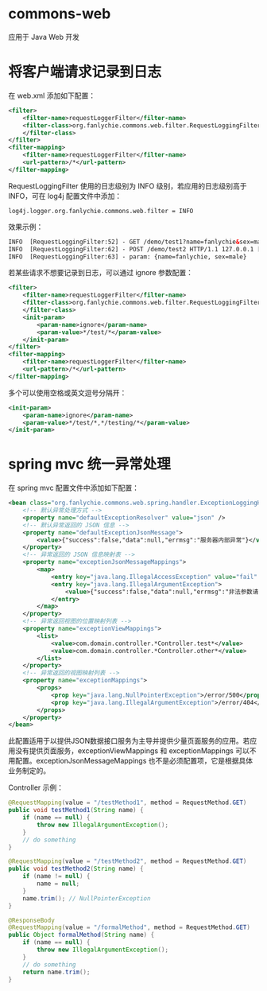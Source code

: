 # commons-web
应用于 Java Web 开发

# 将客户端请求记录到日志

在 web.xml 添加如下配置：

```xml
<filter>
	<filter-name>requestLoggerFilter</filter-name>
	<filter-class>org.fanlychie.commons.web.filter.RequestLoggingFilter
	</filter-class>
</filter>
<filter-mapping>
	<filter-name>requestLoggerFilter</filter-name>
	<url-pattern>/*</url-pattern>
</filter-mapping>
```

RequestLoggingFilter 使用的日志级别为 INFO 级别，若应用的日志级别高于 INFO，可在 log4j 配置文件中添加：

```properties
log4j.logger.org.fanlychie.commons.web.filter = INFO
```

效果示例：

```html
INFO  [RequestLoggingFilter:52] - GET /demo/test1?name=fanlychie&sex=male HTTP/1.1 127.0.0.1
INFO  [RequestLoggingFilter:62] - POST /demo/test2 HTTP/1.1 127.0.0.1 [Content-Type=application/x-www-form-urlencoded, Content-Encoding=null, Content-Length=23]
INFO  [RequestLoggingFilter:63] - param: {name=fanlychie, sex=male}
```

若某些请求不想要记录到日志，可以通过 ignore 参数配置：

```xml
<filter>
	<filter-name>requestLoggerFilter</filter-name>
	<filter-class>org.fanlychie.commons.web.filter.RequestLoggingFilter
	</filter-class>
	<init-param>
		<param-name>ignore</param-name>
		<param-value>*/test/*</param-value>
	</init-param>
</filter>
<filter-mapping>
	<filter-name>requestLoggerFilter</filter-name>
	<url-pattern>/*</url-pattern>
</filter-mapping>
```

多个可以使用空格或英文逗号分隔开：

```xml
<init-param>
	<param-name>ignore</param-name>
	<param-value>*/test/*,*/testing/*</param-value>
</init-param>
```

# spring mvc 统一异常处理

在 spring mvc 配置文件中添加如下配置：

```xml
<bean class="org.fanlychie.commons.web.spring.handler.ExceptionLoggingHandler">
	<!-- 默认异常处理方式 -->
	<property name="defaultExceptionResolver" value="json" />
	<!-- 默认异常返回的 JSON 信息 -->
	<property name="defaultExceptionJsonMessage">
		<value>{"success":false,"data":null,"errmsg":"服务器内部异常"}</value>
	</property>
	<!-- 异常返回的 JSON 信息映射表 -->
	<property name="exceptionJsonMessageMappings">
		<map>
			<entry key="java.lang.IllegalAccessException" value="fail" />
			<entry key="java.lang.IllegalArgumentException">
				<value>{"success":false,"data":null,"errmsg":"非法参数请求"}</value>
			</entry>
		</map>
	</property>
	<!-- 异常返回视图的位置映射列表 -->
	<property name="exceptionViewMappings">
		<list>
			<value>com.domain.controller.*Controller.test*</value>
			<value>com.domain.controller.*Controller.other*</value>
		</list>
	</property>
	<!-- 异常返回的视图映射列表 -->
	<property name="exceptionMappings">
		<props>
			<prop key="java.lang.NullPointerException">/error/500</prop>
			<prop key="java.lang.IllegalArgumentException">/error/404</prop>
		</props>
	</property>
</bean>
```

此配置适用于以提供JSON数据接口服务为主导并提供少量页面服务的应用。若应用没有提供页面服务，exceptionViewMappings 和 exceptionMappings 可以不用配置。exceptionJsonMessageMappings 也不是必须配置项，它是根据具体业务制定的。

Controller 示例：

```java
@RequestMapping(value = "/testMethod1", method = RequestMethod.GET)
public void testMethod1(String name) {
    if (name == null) {
        throw new IllegalArgumentException();
    }
    // do something
}

@RequestMapping(value = "/testMethod2", method = RequestMethod.GET)
public void testMethod2(String name) {
    if (name != null) {
        name = null;
    }
    name.trim(); // NullPointerException
}

@ResponseBody
@RequestMapping(value = "/formalMethod", method = RequestMethod.GET)
public Object formalMethod(String name) {
    if (name == null) {
        throw new IllegalArgumentException();
    }
    // do something
    return name.trim();
}
```